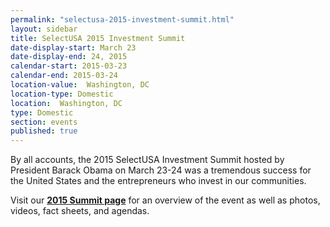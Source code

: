 ```yaml
---
permalink: "selectusa-2015-investment-summit.html"
layout: sidebar
title: SelectUSA 2015 Investment Summit
date-display-start: March 23
date-display-end: 24, 2015
calendar-start: 2015-03-23
calendar-end: 2015-03-24
location-value:  Washington, DC
location-type: Domestic
location:  Washington, DC
type: Domestic
section: events
published: true
---
```


By all accounts, the 2015 SelectUSA Investment Summit hosted by President Barack Obama on March 23-24 was a tremendous success for the United States and the entrepreneurs who invest in our communities.

Visit our **[2015 Summit page](http://www.selectusa.gov/2015-summit.html)** for an overview of the event as well as photos, videos, fact sheets, and agendas.
  
